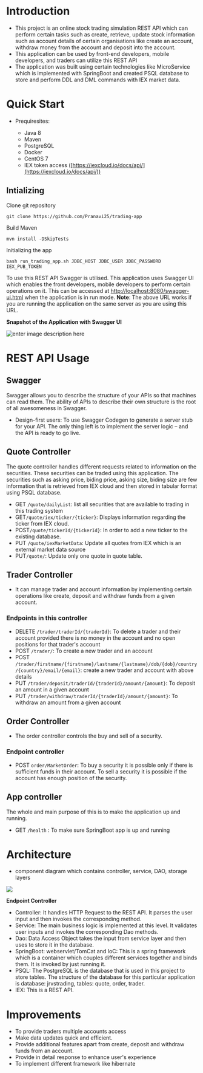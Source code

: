 

# Introduction  

- This project is an online stock trading simulation REST API which can perform certain tasks such as create, retrieve, update stock information  such as account details of certain organisations like create an account, withdraw money from the account and deposit into the account.    
-  This application can be used by front-end developers, mobile developers, and traders can utilize this REST API  
- The application was built using certain technologies like MicroService which is implemented with SpringBoot and created PSQL database to store and perform DDL and DML commands with IEX market data.
     

# Quick Start  

- Prequiresites:   
       
   - Java 8
   - Maven
   - PostgreSQL
   -  Docker
   - CentOS 7
   - IEX token access ([https://iexcloud.io/docs/api/](https://iexcloud.io/docs/api/))
 ## Intializing 
  

 Clone git repository
 

    git clone https://github.com/Pranavi25/trading-app
Build Maven 

    mvn install -DSkipTests
Initializing the app

    bash run_trading_app.sh JDBC_HOST JDBC_USER JDBC_PASSWORD IEX_PUB_TOKEN
To use this REST API Swagger is utilised.
This application uses Swagger UI which enables the front developers, mobile developers to perform certain operations on it. This can be accessed at [http://localhost:8080/swagger-ui.html](http://localhost:8080/swagger-ui.html) when the application is in run mode.
**Note**: The above URL works if you are running the application on the same server as you are using this URL.

**Snapshot of the Application with Swagger UI**

![enter image description here](https://lh3.googleusercontent.com/IVY9WvdMU9FE_3FRGAKf7hAIEvQ51nRGXrKPQiJ7i_TMxYHAbpux7lX9yPjnA9o6GPClOh2aOLQ)



    

   
     

# REST API Usage  

## Swagger  

Swagger allows you to describe the structure of your APIs so that machines can read them. The ability of APIs to describe their own structure is the root of all awesomeness in Swagger. 
-   Design-first users: To use  Swagger Codegen  to  generate a server stub  for your API. The only thing left is to implement the server logic – and the API is ready to go live.

## Quote Controller  

The quote controller handles different requests related to information on the securities. These securities can be traded using this application. The securities such as asking price, biding price, asking size, biding size are few information that is retrieved from IEX cloud and then stored in tabular format using PSQL database.
  
   - GET `/quote/dailyList`: list all securities that are available to trading in this trading system  
   - GET`/quote/iex/ticker/{ticker}`: Displays information regarding the ticker from IEX cloud.
   - POST`/quote/tickerId/{tickerId}`: In order to add a new ticker to the existing database.	 
   - PUT `/quote/iexMarketData`: Update all quotes from IEX which is an external market data source
   - PUT`/quote/`: Update only one quote in quote table. 

## Trader Controller  

- It can manage trader and account information by implementing certain operations like create, deposit and withdraw funds from a given account.  
### Endpoints in this controller
-   DELETE `/trader/traderId/{traderId}`: To delete a trader and their account provided there is no money in the account and no open positions for that trader's account
-   POST `/trader/`: To create a new trader and an account
-   POST `/trader/firstname/{firstname}/lastname/{lastname}/dob/{dob}/country/{country}/email/{email}`: create a new trader and account with above details
-   PUT `/trader/deposit/traderId/{traderId}/amount/{amount}`: To deposit an amount in a given account
-   PUT `/trader/withdraw/traderId/{traderId}/amount/{amount}`: To withdraw an amount from a given account  

## Order Controller  
-  The order controller controls the buy and sell of a security. 
### Endpoint controller
- POST `order/MarketOrder`: To buy a security it is possible only if there is sufficient funds in their account. To sell a security it is possible if the account has enough position of the security. 

## App controller  
The whole and main purpose of this is to make the application up and running.
- GET `/health` : To make sure SpringBoot app is up and running  



# Architecture  

- component diagram which contains controller, service, DAO, storage layers 

![
](https://lh3.googleusercontent.com/Tw66PMOIQym_FYvH0owX7BfFBlnZp8_y0nwE_DxYWJTrHd8xvg_Lhhh4sH9jb_Kmbp444zrOGkc "Springboot")

**Endpoint Controller**
   - Controller: It handles HTTP Request to the REST API. It parses the user input and then invokes the corresponding method. 
   - Service: The main business logic is implemented at this level. It validates user inputs and invokes the corresponding Dao methods.   
   - Dao: Data Access Object takes the input from service layer and then uses to store it in the database.   
   - SpringBoot: webservlet/TomCat and IoC: This is a spring framework which is a container which couples different services together and binds them. It is invoked by just running it.   
   - PSQL: The PostgreSQL is the database that is used in this project to store tables. The structure of the database for this particular application is database: jrvstrading, tables: quote, order, trader. 
   - IEX: This is a REST API. 
     

# Improvements  

- To provide traders multiple accounts access
- Make data updates quick and efficient.
- Provide additional features apart from create, deposit and withdraw funds from an account.
- Provide in detail response to enhance user's experience
- To implement different framework like hibernate  

<!--stackedit_data:
eyJoaXN0b3J5IjpbMjA4NDk5NjM0LC03MDg3MDExNTAsMjA1Mz
YyMDQ4NywtMTUyNjYwMDY3NCwtMTYxOTk0NzU4NywtMzEwODI5
MDEzLDE5NDMyMTE4ODksMTc2NDkzNDcyMywyMTA3NTg3OTZdfQ
==
-->